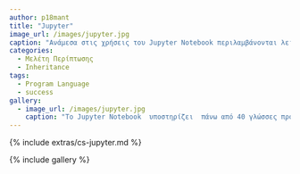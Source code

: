```yaml
---
author: p18mant
title: "Jupyter"
image_url: /images/jupyter.jpg
caption: "Ανάμεσα στις χρήσεις του Jupyter Notebook περιλαμβάνονται λειτουργίες όπως: ο καθαρισμός και ο μετασχηματισμός δεδομένων, η αριθμητική προσομοίωση, η στατιστική μοντελοποίηση, η μηχανική μάθηση και πολλά άλλα."
categories:
  - Μελέτη Περίπτωσης
  - Inheritance
tags:
  - Program Language
  - success
gallery:
  - image_url: /images/jupyter.jpg
    caption: "Το Jupyter Notebook  υποστηρίζει  πάνω από 40 γλώσσες προγραμματισμού, συμπεριλαμβανομένων των δημοφιλών γλωσσών στην Επιστήμη των δεδομένων, όπως η Python, η R,  η Julia και η Scala. Ακόμα προσφέρει την δυνατότητα συγχρονισμού και κοινής χρήσης των σημειώσεων  μέσω email, Dropbox, GitHub  η  του Jupyter Notebook Viewer , έχει την δυνατότητα εισαγωγής εικόνων, βίντεο, κείμενο σε latex και JavaScript και προσφέρει διαδραστικά widgets που μπορούν να χρησιμοποιηθούν για τον χειρισμό και την οπτικοποίηση των δεδομένων σε πραγματικό χρόνο."
---
```


{% include extras/cs-jupyter.md %}

{% include gallery %}
